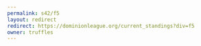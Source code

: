 ```yaml
---
permalink: s42/f5
layout: redirect
redirect: https://dominionleague.org/current_standings?div=f5
owner: truffles
---
```

